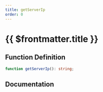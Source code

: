 ```yaml
---
title: getServerIp
order: 0
---
```


# {{ $frontmatter.title }}

## Function Definition

```ts
function getServerIp(): string;
```

## Documentation

<!--@include: ./parts/getServerIp.md-->
